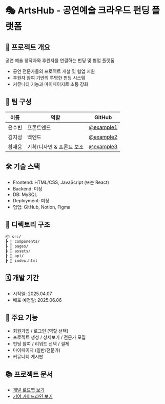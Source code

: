# 🎭 ArtsHub - 공연예술 크라우드 펀딩 플랫폼

## 📌 프로젝트 개요
공연 예술 창작자와 후원자를 연결하는 펀딩 및 협업 플랫폼

- 공연 전문가들의 프로젝트 개설 및 협업 지원
- 후원자 참여 기반의 투명한 펀딩 시스템
- 커뮤니티 기능과 마이페이지로 소통 강화

## 👥 팀 구성
| 이름 | 역할 | GitHub |
|------|------|--------|
| 윤수빈 | 프론트엔드 | [@example1](https://github.com/example1) |
| 김지성 | 백엔드 | [@example2](https://github.com/example2) |
| 황재웅 | 기획/디자인 & 프론트 보조 | [@example3](https://github.com/example3) |

## 🛠 기술 스택
- Frontend: HTML/CSS, JavaScript (또는 React)
- Backend: 미정
- DB: MySQL 
- Deployment: 미정
- 협업: GitHub, Notion, Figma

## 📂 디렉토리 구조
```bash
📦 src/
┣ 📁 components/
┣ 📁 pages/
┣ 📁 assets/
┣ 📁 api/
┣ 📜 index.html
```

## 🗓 개발 기간
- 시작일: 2025.04.07
- 배포 예정일: 2025.06.06

## 🚀 주요 기능
- 회원가입 / 로그인 (역할 선택)
- 프로젝트 생성 / 상세보기 / 전문가 모집
- 펀딩 참여 / 리워드 선택 / 결제
- 마이페이지 (일반/전문가)
- 커뮤니티 게시판

## 📚 프로젝트 문서
- [개발 로드맵 보기](./docs/roadmap.md)
- [기여 가이드라인 보기](./.github/CONTRIBUTING.md)
